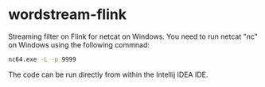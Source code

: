 # wordstream-flink

Streaming filter on Flink for netcat on Windows. You need to run netcat "nc" on Windows using the following commnad:
```cmd
nc64.exe -L -p 9999
```
The code can be run directly from within the Intellij IDEA IDE.
